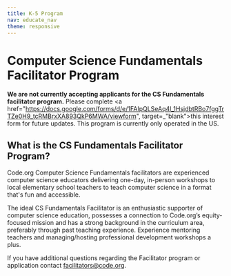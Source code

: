 ```yaml
---
title: K-5 Program
nav: educate_nav
theme: responsive
---
```

# Computer Science Fundamentals Facilitator Program

**We are not currently accepting applicants for the CS Fundamentals facilitator program.** Please complete <a href="https://docs.google.com/forms/d/e/1FAIpQLSeAq4l_1HsjdbtRBo7fggTrTZe0H9_tcRMBrxXA893QkP6MWA/viewform", target=_"blank">this interest form</a> for future updates. This program is currently only operated in the US.
## What is the CS Fundamentals Facilitator Program?
Code.org Computer Science Fundamentals facilitators are experienced computer science educators delivering one-day, in-person workshops to local elementary school teachers to teach computer science in a format that's fun and accessible.

The ideal CS Fundamentals Facilitator is an enthusiastic supporter of computer science education, possesses a connection to Code.org’s equity-focused mission and has a strong background in the curriculum area, preferably through past teaching experience. Experience mentoring teachers and managing/hosting professional development workshops a plus. 

If you have additional questions regarding the Facilitator program or application contact [facilitators@code.org](mailto:facilitators@code.org).
